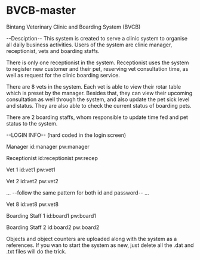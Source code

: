 # BVCB-master
Bintang Veterinary Clinic and Boarding System (BVCB)

--Desciption-- This system is created to serve a clinic system to organise all daily business activities. Users of the system are clinic manager, receptionist, vets and boarding staffs.

There is only one receptionist in the system. Receptionist uses the system to register new customer and their pet, reserving vet consultation time, as well as request for the clinic boarding service.

There are 8 vets in the system. Each vet is able to view their rotar table which is preset by the manager. Besides that, they can view their upcoming consultation as well through the system, and also update the pet sick level and status. They are also able to check the current status of boarding pets.

There are 2 boarding staffs, whom responsible to update time fed and pet status to the system.

--LOGIN INFO-- (hard coded in the login screen)

Manager id:manager pw:manager

Receptionist id:receptionist pw:recep

Vet 1 id:vet1 pw:vet1

Vet 2 id:vet2 pw:vet2

... --follow the same pattern for both id and password-- ...

Vet 8 id:vet8 pw:vet8

Boarding Staff 1 id:board1 pw:board1

Boarding Staff 2 id:board2 pw:board2


Objects and object counters are uploaded along with the system as a references. If you wan to start the system as new, just delete all the .dat and .txt files will do the trick.
